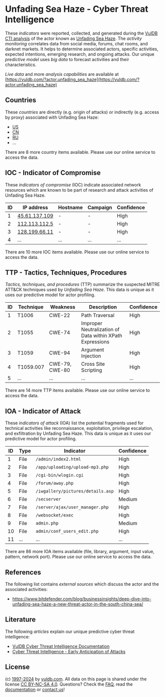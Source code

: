 # Unfading Sea Haze - Cyber Threat Intelligence

These _indicators_ were reported, collected, and generated during the [VulDB CTI analysis](https://vuldb.com/?kb.cti) of the actor known as [Unfading Sea Haze](https://vuldb.com/?actor.unfading_sea_haze). The _activity monitoring_ correlates data from social media, forums, chat rooms, and darknet markets. It helps to determine associated actors, specific activities, expected intentions, emerging research, and ongoing attacks. Our unique _predictive model_ uses _big data_ to forecast activities and their characteristics.

_Live data_ and more _analysis capabilities_ are available at [https://vuldb.com/?actor.unfading_sea_haze](https://vuldb.com/?actor.unfading_sea_haze)

## Countries

These _countries_ are directly (e.g. origin of attacks) or indirectly (e.g. access by proxy) associated with Unfading Sea Haze:

* [US](https://vuldb.com/?country.us)
* [CN](https://vuldb.com/?country.cn)
* [RU](https://vuldb.com/?country.ru)
* ...

There are 8 more country items available. Please use our online service to access the data.

## IOC - Indicator of Compromise

These _indicators of compromise_ (IOC) indicate associated network resources which are known to be part of research and attack activities of Unfading Sea Haze.

ID | IP address | Hostname | Campaign | Confidence
-- | ---------- | -------- | -------- | ----------
1 | [45.61.137.109](https://vuldb.com/?ip.45.61.137.109) | - | - | High
2 | [112.113.112.5](https://vuldb.com/?ip.112.113.112.5) | - | - | High
3 | [128.199.66.11](https://vuldb.com/?ip.128.199.66.11) | - | - | High
4 | ... | ... | ... | ...

There are 10 more IOC items available. Please use our online service to access the data.

## TTP - Tactics, Techniques, Procedures

_Tactics, techniques, and procedures_ (TTP) summarize the suspected MITRE ATT&CK techniques used by _Unfading Sea Haze_. This data is unique as it uses our predictive model for actor profiling.

ID | Technique | Weakness | Description | Confidence
-- | --------- | -------- | ----------- | ----------
1 | T1006 | CWE-22 | Path Traversal | High
2 | T1055 | CWE-74 | Improper Neutralization of Data within XPath Expressions | High
3 | T1059 | CWE-94 | Argument Injection | High
4 | T1059.007 | CWE-79, CWE-80 | Cross Site Scripting | High
5 | ... | ... | ... | ...

There are 14 more TTP items available. Please use our online service to access the data.

## IOA - Indicator of Attack

These _indicators of attack_ (IOA) list the potential fragments used for technical activities like reconnaissance, exploitation, privilege escalation, and exfiltration by Unfading Sea Haze. This data is unique as it uses our predictive model for actor profiling.

ID | Type | Indicator | Confidence
-- | ---- | --------- | ----------
1 | File | `/admin/index2.html` | High
2 | File | `/app/uploading/upload-mp3.php` | High
3 | File | `/cgi-bin/wlogin.cgi` | High
4 | File | `/forum/away.php` | High
5 | File | `/iwgallery/pictures/details.asp` | High
6 | File | `/secserver` | Medium
7 | File | `/server/ajax/user_manager.php` | High
8 | File | `/websocket/exec` | High
9 | File | `admin.php` | Medium
10 | File | `admin/conf_users_edit.php` | High
11 | ... | ... | ...

There are 86 more IOA items available (file, library, argument, input value, pattern, network port). Please use our online service to access the data.

## References

The following list contains _external sources_ which discuss the actor and the associated activities:

* https://www.bitdefender.com/blog/businessinsights/deep-dive-into-unfading-sea-haze-a-new-threat-actor-in-the-south-china-sea/

## Literature

The following _articles_ explain our unique predictive cyber threat intelligence:

* [VulDB Cyber Threat Intelligence Documentation](https://vuldb.com/?kb.cti)
* [Cyber Threat Intelligence - Early Anticipation of Attacks](https://www.scip.ch/en/?labs.20201022)

## License

(c) [1997-2024](https://vuldb.com/?kb.changelog) by [vuldb.com](https://vuldb.com/?kb.about). All data on this page is shared under the license [CC BY-NC-SA 4.0](https://creativecommons.org/licenses/by-nc-sa/4.0/). Questions? Check the [FAQ](https://vuldb.com/?kb.faq), read the [documentation](https://vuldb.com/?kb) or [contact us](https://vuldb.com/?contact)!
